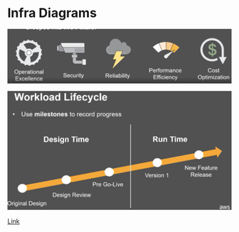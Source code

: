 # Infra Diagrams

![How to securely publish internet applications at scale](../../../.gitbook/assets/image%20%2825%29.png)

![Application load balancer simplifies deployment...](../../../.gitbook/assets/image%20%2812%29.png)

[Link](https://images.app.goo.gl/fg1YnpNd4d67rALRA)

